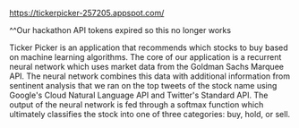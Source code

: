 https://tickerpicker-257205.appspot.com/

^^Our hackathon API tokens expired so this no longer works 

Ticker Picker is an application that recommends which stocks to buy based on machine learning algorithms. The core of our application is a recurrent neural network which uses market data from the Goldman Sachs Marquee API. The neural network combines this data with additional information from sentinent analysis that we ran on the top tweets of the stock name using Google's Cloud Natural Language API and Twitter's Standard API. The output of the neural network is fed through a softmax function which ultimately classifies the stock into one of three categories: buy, hold, or sell.
